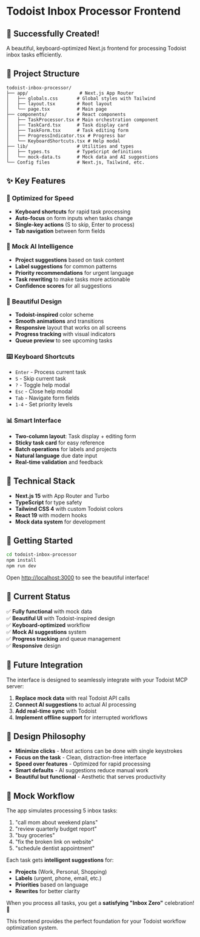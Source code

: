 # Todoist Inbox Processor Frontend

## 🎉 Successfully Created!

A beautiful, keyboard-optimized Next.js frontend for processing Todoist inbox tasks efficiently.

## 📁 Project Structure

```
todoist-inbox-processor/
├── app/                   # Next.js App Router
│   ├── globals.css       # Global styles with Tailwind
│   ├── layout.tsx        # Root layout
│   └── page.tsx          # Main page
├── components/           # React components
│   ├── TaskProcessor.tsx # Main orchestration component
│   ├── TaskCard.tsx      # Task display card
│   ├── TaskForm.tsx      # Task editing form
│   ├── ProgressIndicator.tsx # Progress bar
│   └── KeyboardShortcuts.tsx # Help modal
├── lib/                  # Utilities and types
│   ├── types.ts          # TypeScript definitions
│   └── mock-data.ts      # Mock data and AI suggestions
└── Config files          # Next.js, Tailwind, etc.
```

## ✨ Key Features

### 🚀 **Optimized for Speed**
- **Keyboard shortcuts** for rapid task processing
- **Auto-focus** on form inputs when tasks change
- **Single-key actions** (S to skip, Enter to process)
- **Tab navigation** between form fields

### 🤖 **Mock AI Intelligence**
- **Project suggestions** based on task content
- **Label suggestions** for common patterns
- **Priority recommendations** for urgent language
- **Task rewriting** to make tasks more actionable
- **Confidence scores** for all suggestions

### 🎨 **Beautiful Design**
- **Todoist-inspired** color scheme
- **Smooth animations** and transitions
- **Responsive** layout that works on all screens
- **Progress tracking** with visual indicators
- **Queue preview** to see upcoming tasks

### ⌨️ **Keyboard Shortcuts**
- `Enter` - Process current task
- `S` - Skip current task  
- `?` - Toggle help modal
- `Esc` - Close help modal
- `Tab` - Navigate form fields
- `1-4` - Set priority levels

### 📊 **Smart Interface**
- **Two-column layout**: Task display + editing form
- **Sticky task card** for easy reference
- **Batch operations** for labels and projects
- **Natural language** due date input
- **Real-time validation** and feedback

## 🔧 **Technical Stack**

- **Next.js 15** with App Router and Turbo
- **TypeScript** for type safety
- **Tailwind CSS 4** with custom Todoist colors
- **React 19** with modern hooks
- **Mock data system** for development

## 🚀 **Getting Started**

```bash
cd todoist-inbox-processor
npm install
npm run dev
```

Open [http://localhost:3000](http://localhost:3000) to see the beautiful interface!

## 🎯 **Current Status**

✅ **Fully functional** with mock data  
✅ **Beautiful UI** with Todoist-inspired design  
✅ **Keyboard-optimized** workflow  
✅ **Mock AI suggestions** system  
✅ **Progress tracking** and queue management  
✅ **Responsive** design  

## 🔮 **Future Integration**

The interface is designed to seamlessly integrate with your Todoist MCP server:

1. **Replace mock data** with real Todoist API calls
2. **Connect AI suggestions** to actual AI processing
3. **Add real-time sync** with Todoist
4. **Implement offline support** for interrupted workflows

## 🎨 **Design Philosophy**

- **Minimize clicks** - Most actions can be done with single keystrokes
- **Focus on the task** - Clean, distraction-free interface
- **Speed over features** - Optimized for rapid processing
- **Smart defaults** - AI suggestions reduce manual work
- **Beautiful but functional** - Aesthetic that serves productivity

## 📱 **Mock Workflow**

The app simulates processing 5 inbox tasks:
1. "call mom about weekend plans"
2. "review quarterly budget report"  
3. "buy groceries"
4. "fix the broken link on website"
5. "schedule dentist appointment"

Each task gets **intelligent suggestions** for:
- **Projects** (Work, Personal, Shopping)
- **Labels** (urgent, phone, email, etc.)
- **Priorities** based on language
- **Rewrites** for better clarity

When you process all tasks, you get a **satisfying "Inbox Zero"** celebration! 🎉

This frontend provides the perfect foundation for your Todoist workflow optimization system.